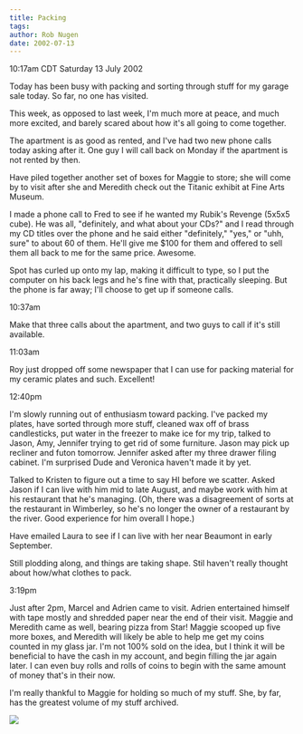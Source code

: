 ```yaml
---
title: Packing
tags: 
author: Rob Nugen
date: 2002-07-13
---
```


<p class=date>10:17am CDT Saturday 13 July 2002</p>

<p>Today has been busy with packing and sorting through stuff for my
garage sale today.  So far, no one has visited.</p>

<p>This week, as opposed to last week, I'm much more at peace, and
much more excited, and barely scared about how it's all going to come
together.</p>

<p>The apartment is as good as rented, and I've had two new phone
calls today asking after it.  One guy I will call back on Monday if
the apartment is not rented by then.</p>

<p>Have piled together another set of boxes for Maggie to store; she
will come by to visit after she and Meredith check out the Titanic
exhibit at Fine Arts Museum.</p>

<p>I made a phone call to Fred to see if he wanted my Rubik's Revenge
(5x5x5 cube).  He was all, "definitely, and what about your CDs?" and
I read through my CD titles over the phone and he said either
"definitely," "yes," or "uhh, sure" to about 60 of them.  He'll give
me $100 for them and offered to sell them all back to me for the same
price.  Awesome.</p>

<p>Spot has curled up onto my lap, making it difficult to type, so I
put the computer on his back legs and he's fine with that, practically
sleeping.  But the phone is far away; I'll choose to get up if someone
calls.</p>

<p class=date>10:37am</p>

<p>Make that three calls about the apartment, and two guys to call if
it's still available.</p>

<p class=date>11:03am</p>

<p>Roy just dropped off some newspaper that I can use for packing
material for my ceramic plates and such.  Excellent!</p>

<p class=date>12:40pm</p>

<p>I'm slowly running out of enthusiasm toward packing.  I've packed
my plates, have sorted through more stuff, cleaned wax off of brass
candlesticks, put water in the freezer to make ice for my trip, talked
to Jason, Amy, Jennifer trying to get rid of some furniture.  Jason
may pick up recliner and futon tomorrow.  Jennifer asked after my
three drawer filing cabinet.  I'm surprised Dude and Veronica haven't
made it by yet.</p>

<p>Talked to Kristen to figure out a time to say HI before we
scatter.  Asked Jason if I can live with him mid to late August, and
maybe work with him at his restaurant that he's managing.  (Oh, there
was a disagreement of sorts at the restaurant in Wimberley, so he's no
longer the owner of a restaurant by the river.  Good experience for
him overall I hope.)</p>

<p>Have emailed Laura to see if I can live with her near Beaumont in
early September.</p>

<p>Still plodding along, and things are taking shape.  Stil haven't
really thought about how/what clothes to pack.</p>

<p class=date>3:19pm</p>

<p>Just after 2pm, Marcel and Adrien came to visit.  Adrien
entertained himself with tape mostly and shredded paper near the end
of their visit.  Maggie and Meredith came as well, bearing pizza from
Star!  Maggie scooped up five more boxes, and Meredith will likely be
able to help me get my coins counted in my glass jar.  I'm not 100%
sold on the idea, but I think it will be beneficial to have the cash
in my account, and begin filling the jar again later.  I can even buy
rolls and rolls of coins to begin with the same amount of money that's
in their now.</p>

<p>I'm really thankful to Maggie for holding so much of my stuff.
She, by far, has the greatest volume of my stuff archived.</p>

<p><img src="/images/rob/wL-ROB.gif"/></p>
